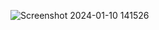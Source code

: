 ![Screenshot 2024-01-10 141526](https://github.com/metaamly/Calculator/assets/132353393/34924e15-67cf-4345-8f8c-26c0a05810a8)
